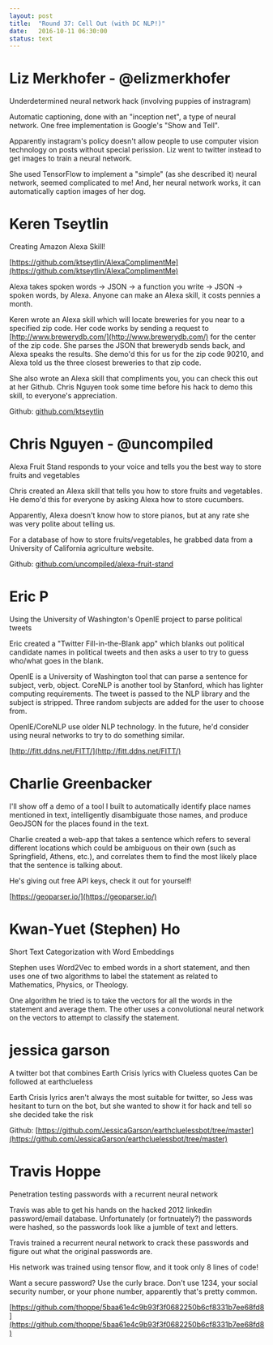 ```yaml
---
layout: post
title:  "Round 37: Cell Out (with DC NLP!)"
date:   2016-10-11 06:30:00
status: text
---
```


# Liz Merkhofer - @elizmerkhofer
Underdetermined neural network hack (involving puppies of instragram)

Automatic captioning, done with an "inception net", a type of neural network. One free implementation is Google's "Show and Tell".

Apparently instagram's policy doesn't allow people to use computer vision technology on posts without special perission. Liz went to twitter instead to get images to train a neural network.

She used TensorFlow to implement a "simple" (as she described it) neural network, seemed complicated to me! And, her neural network works, it can automatically caption images of her dog.

# Keren Tseytlin

Creating Amazon Alexa Skill! 

[https://github.com/ktseytlin/AlexaComplimentMe](https://github.com/ktseytlin/AlexaComplimentMe)

Alexa takes spoken words -> JSON -> a function you write -> JSON -> spoken words, by Alexa. Anyone can make an Alexa skill, it costs pennies a month.

Keren wrote an Alexa skill which will locate breweries for you near to a specified zip code. Her code works by sending a request to [http://www.brewerydb.com/](http://www.brewerydb.com/) for the center of the zip code. She parses the JSON that brewerydb sends back, and Alexa speaks the results. She demo'd this for us for the zip code 90210, and Alexa told us the three closest breweries to that zip code.

She also wrote an Alexa skill that compliments you, you can check this out at her Github. Chris Nguyen took some time before his hack to demo this skill, to everyone's appreciation.

Github: [github.com/ktseytlin](github.com/ktseytlin)

# Chris Nguyen - @uncompiled

Alexa Fruit Stand responds to your voice and tells you the best way to store fruits and vegetables

Chris created an Alexa skill that tells you how to store fruits and vegetables. He demo'd this for everyone by asking Alexa how to store cucumbers.

Apparently, Alexa doesn't know how to store pianos, but at any rate she was very polite about telling us.

For a database of how to store fruits/vegetables, he grabbed data from a University of California agriculture website.

Github: [github.com/uncompiled/alexa-fruit-stand](github.com/uncompiled/alexa-fruit-stand)

# Eric P

Using the University of Washington's OpenIE project to parse political tweets

Eric created a "Twitter Fill-in-the-Blank app" which blanks out political candidate names in political tweets and then asks a user to try to guess who/what goes in the blank.

OpenIE is a University of Washington tool that can parse a sentence for subject, verb, object. CoreNLP is another tool by Stanford, which has lighter computing requirements.
The tweet is passed to the NLP library and the subject is stripped.  Three random subjects are added for the user to choose from.

OpenIE/CoreNLP use older NLP technology. In the future, he'd consider using neural networks to try to do something similar.

[http://fitt.ddns.net/FITT/](http://fitt.ddns.net/FITT/)

# Charlie Greenbacker

I'll show off a demo of a tool I built to automatically identify place names mentioned in text, intelligently disambiguate those names, and produce GeoJSON for the places found in the text.

Charlie created a web-app that takes a sentence which refers to several different locations which could be ambiguous on their own (such as Springfield, Athens, etc.), and correlates them to find the most likely place that the sentence is talking about.

He's giving out free API keys, check it out for yourself!

[https://geoparser.io/](https://geoparser.io/)

# Kwan-Yuet (Stephen) Ho

Short Text Categorization with Word Embeddings

Stephen uses Word2Vec to embed words in a short statement, and then uses one of two algorithms to label the statement as related to Mathematics, Physics, or Theology.

One algorithm he tried is to take the vectors for all the words in the statement and average them. The other uses a convolutional neural network on the vectors to attempt to classify the statement.

# jessica garson

A twitter bot that combines Earth Crisis lyrics with Clueless quotes
Can be followed at earthclueless

Earth Crisis lyrics aren't always the most suitable for twitter, so Jess was hesitant to turn on the bot, but she wanted to show it for hack and tell so she decided take the risk

Github: [https://github.com/JessicaGarson/earthcluelessbot/tree/master](https://github.com/JessicaGarson/earthcluelessbot/tree/master)

# Travis Hoppe

Penetration testing passwords with a recurrent neural network 

Travis was able to get his hands on the hacked 2012 linkedin password/email database. Unfortunately (or fortnuately?) the passwords were hashed, so the passwords look like a jumble of text and letters.

Travis trained a recurrent neural network to crack these passwords and figure out what the original passwords are.

His network was trained using tensor flow, and it took only 8 lines of code!

Want a secure password? Use the curly brace. Don't use 1234, your social security number, or your phone number, apparently that's pretty common.

[https://github.com/thoppe/5baa61e4c9b93f3f0682250b6cf8331b7ee68fd8](https://github.com/thoppe/5baa61e4c9b93f3f0682250b6cf8331b7ee68fd8)

